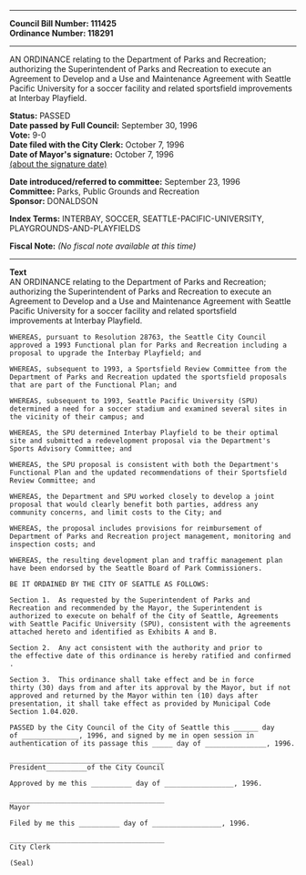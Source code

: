 * * * * *  
  
**Council Bill Number: [](#h0)[](#h2)111425**   
**Ordinance Number: 118291**  
  
* * * * *  
  
AN ORDINANCE relating to the Department of Parks and Recreation; authorizing the Superintendent of Parks and Recreation to execute an Agreement to Develop and a Use and Maintenance Agreement with Seattle Pacific University for a soccer facility and related sportsfield improvements at Interbay Playfield.  
  
**Status:** PASSED   
**Date passed by Full Council:** September 30, 1996   
**Vote:** 9-0   
**Date filed with the City Clerk:** October 7, 1996   
**Date of Mayor's signature:** October 7, 1996   
[(about the signature date)](/~public/approvaldate.htm)   
  
  
**Date introduced/referred to committee:** September 23, 1996   
**Committee:** Parks, Public Grounds and Recreation   
**Sponsor:** DONALDSON   
  
**Index Terms:** INTERBAY, SOCCER, SEATTLE-PACIFIC-UNIVERSITY, PLAYGROUNDS-AND-PLAYFIELDS  
  
**Fiscal Note:** *(No fiscal note available at this time)*  
  
* * * * *  
  
**Text**  
    AN ORDINANCE relating to the Department of Parks and Recreation;  
    authorizing the Superintendent of Parks and Recreation to execute an  
    Agreement to Develop and a Use and Maintenance Agreement with Seattle  
    Pacific University for a soccer facility and related sportsfield  
    improvements at Interbay Playfield.  
  
    WHEREAS, pursuant to Resolution 28763, the Seattle City Council  
    approved a 1993 Functional plan for Parks and Recreation including a  
    proposal to upgrade the Interbay Playfield; and  
  
    WHEREAS, subsequent to 1993, a Sportsfield Review Committee from the  
    Department of Parks and Recreation updated the sportsfield proposals  
    that are part of the Functional Plan; and  
  
    WHEREAS, subsequent to 1993, Seattle Pacific University (SPU)  
    determined a need for a soccer stadium and examined several sites in  
    the vicinity of their campus; and  
  
    WHEREAS, the SPU determined Interbay Playfield to be their optimal  
    site and submitted a redevelopment proposal via the Department's  
    Sports Advisory Committee; and  
  
    WHEREAS, the SPU proposal is consistent with both the Department's  
    Functional Plan and the updated recommendations of their Sportsfield  
    Review Committee; and  
  
    WHEREAS, the Department and SPU worked closely to develop a joint  
    proposal that would clearly benefit both parties, address any  
    community concerns, and limit costs to the City; and  
  
    WHEREAS, the proposal includes provisions for reimbursement of  
    Department of Parks and Recreation project management, monitoring and  
    inspection costs; and  
  
    WHEREAS, the resulting development plan and traffic management plan  
    have been endorsed by the Seattle Board of Park Commissioners.  
  
    BE IT ORDAINED BY THE CITY OF SEATTLE AS FOLLOWS:  
  
    Section 1.  As requested by the Superintendent of Parks and  
    Recreation and recommended by the Mayor, the Superintendent is  
    authorized to execute on behalf of the City of Seattle, Agreements  
    with Seattle Pacific University (SPU), consistent with the agreements  
    attached hereto and identified as Exhibits A and B.  
  
    Section 2.  Any act consistent with the authority and prior to  
    the effective date of this ordinance is hereby ratified and confirmed  
    .  
  
    Section 3.  This ordinance shall take effect and be in force  
    thirty (30) days from and after its approval by the Mayor, but if not  
    approved and returned by the Mayor within ten (10) days after  
    presentation, it shall take effect as provided by Municipal Code  
    Section 1.04.020.  
  
    PASSED by the City Council of the City of Seattle this ______ day  
    of ______________, 1996, and signed by me in open session in  
    authentication of its passage this _____ day of _______________, 1996.  
  
    ______________________________________  
    President__________of the City Council  
  
    Approved by me this __________ day of _________________, 1996.  
  
    ______________________________________  
    Mayor  
  
    Filed by me this __________ day of _________________, 1996.  
  
    ______________________________________  
    City Clerk  
  
    (Seal)  
